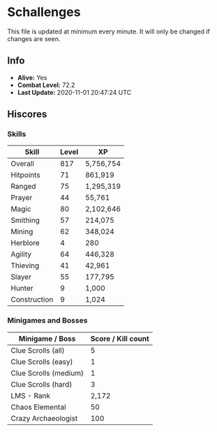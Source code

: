 # Schallenges

This file is updated at minimum every minute. It will only be changed if changes are seen.

## Info

 - **Alive:** Yes
 - **Combat Level:** 72.2
 - **Last Update:** 2020-11-01 20:47:24 UTC

## Hiscores

### Skills

| Skill | Level | XP |
|--|--|--|
| Overall | 817 | 5,756,754 |
| Hitpoints | 71 | 861,919 |
| Ranged | 75 | 1,295,319 |
| Prayer | 44 | 55,761 |
| Magic | 80 | 2,102,646 |
| Smithing | 57 | 214,075 |
| Mining | 62 | 348,024 |
| Herblore | 4 | 280 |
| Agility | 64 | 446,328 |
| Thieving | 41 | 42,961 |
| Slayer | 55 | 177,795 |
| Hunter | 9 | 1,000 |
| Construction | 9 | 1,024 |

### Minigames and Bosses

| Minigame / Boss | Score / Kill count |
|--|--|
| Clue Scrolls (all) | 5 |
| Clue Scrolls (easy) | 1 |
| Clue Scrolls (medium) | 1 |
| Clue Scrolls (hard) | 3 |
| LMS - Rank | 2,172 |
| Chaos Elemental | 50 |
| Crazy Archaeologist | 100 |
